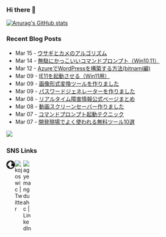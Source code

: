 ### Hi there 👋

[![Anurag's GitHub stats](https://github-readme-stats.vercel.app/api?username=kenjinote)](https://github.com/anuraghazra/github-readme-stats)


### Recent Blog Posts
<!-- feed start -->
- Mar 15 - [ウサギとカメのアルゴリズム](https://hack.jp/253/)
- Mar 14 - [無駄にかっこいいコマンドプロンプト（Win10,11）](https://hack.jp/237/)
- Mar 12 - [AzureでWordPressを構築する方法(bitnami編)](https://hack.jp/171/)
- Mar 09 - [IE11を起動させる（Win11用）](https://hack.jp/159/)
- Mar 09 - [画像形式変換ツールを作りました](https://hack.jp/151/)
- Mar 09 - [パスワードジェネレーターを作りました](https://hack.jp/139/)
- Mar 08 - [リアルタイム障害情報公式ページまとめ](https://hack.jp/134/)
- Mar 08 - [動画スクリーンセーバー作りました](https://hack.jp/129/)
- Mar 07 - [コマンドプロンプト起動テクニック](https://hack.jp/107/)
- Mar 07 - [開発現場でよく使われる無料ツール10選](https://hack.jp/89/)
<!-- feed end -->

<!-- GitHub Profile Views Counter -->
![](https://komarev.com/ghpvc/?username=kenjinote)

<!-- SNS Links -->
### SNS Links
[<img align="left" alt="codewithkojo.com" width="22px" src="https://raw.githubusercontent.com/iconic/open-iconic/master/svg/globe.svg" />][website]
[<img align="left" alt="kojoswic | Twitter" width="22px" src="https://cdn.jsdelivr.net/npm/simple-icons@v3/icons/twitter.svg" />][twitter]
[<img align="left" alt="agyemangduahc | LinkedIn" width="22px" src="https://cdn.jsdelivr.net/npm/simple-icons@v3/icons/linkedin.svg" />][linkedin]

[website]: https://hack.jp
[twitter]: https://twitter.com/kenjinote
[linkedin]: https://www.linkedin.com/in/kenjinote/

<!--
**kenjinote/kenjinote** is a ✨ _special_ ✨ repository because its `README.md` (this file) appears on your GitHub profile.

Here are some ideas to get you started:

- 🔭 I’m currently working on ...
- 🌱 I’m currently learning ...
- 👯 I’m looking to collaborate on ...
- 🤔 I’m looking for help with ...
- 💬 Ask me about ...
- 📫 How to reach me: ...
- 😄 Pronouns: ...
- ⚡ Fun fact: ...
-->
